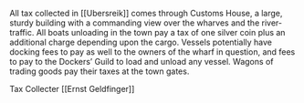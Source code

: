 All tax collected in [[Ubersreik]] comes through Customs House, a large, sturdy building with a commanding view over the wharves and the river-traffic. All boats unloading in the town pay a tax of one silver coin plus an additional charge depending upon the cargo. Vessels potentially have docking fees to pay as well to the owners of the wharf in question, and fees to pay to the Dockers’ Guild to load and unload any vessel. Wagons of trading goods pay their taxes at the town gates. 

Tax Collecter [[Ernst Geldfinger]]